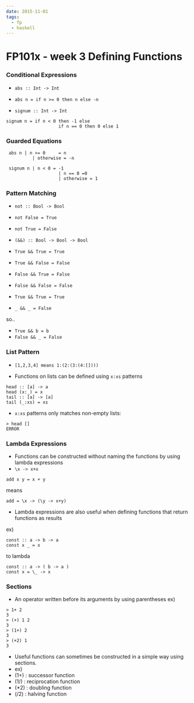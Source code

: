 ```yaml
---
date: 2015-11-01
tags: 
  - fp
  - haskell
---
```


# FP101x - week 3 Defining Functions

### Conditional Expressions
- `abs :: Int -> Int`
- `abs n = if n >= 0 then n else -n`

- `signum :: Int -> Int`
```
signum n = if n < 0 then -1 else
                    if n == 0 then 0 else 1
```

### Guarded Equations

```
 abs n | n >= 0     = n
          | otherwise = -n

 signum n | n < 0 = -1
                    | n == 0 =0
                    | otherwise = 1
```

### Pattern Matching
- `not :: Bool -> Bool`
- `not False = True`
- `not True = False`

- `(&&) :: Bool -> Bool -> Bool`
- `True && True = True`
- `True && False = False`
- `False && True = False`
- `False && False = False`

- `True && True = True`
- `_ && _ = False`

so..

- `True && b = b`
- `False && _ = False`

### List Pattern
- `[1,2,3,4] means 1:(2:(3:(4:[])))`

- Functions on lists can be defined using `x:xs` patterns

```
head :: [a] -> a
head (x:_) = x
tail :: [a] -> [a]
tail (_:xs) = xs
```

- `x:xs` patterns only matches non-empty lists:

```
> head []
ERROR
```

### Lambda Expressions
- Functions can be constructed without naming the functions by using lambda expressions
- `\x -> x+x`

```
add x y = x + y
```

means

```
add = \x -> (\y -> x+y)
```

- Lambda expressions are also useful when defining functions that return functions as results

ex)

```
const :: a -> b -> a
const x _ = x
```

to lambda

```
const :: a -> ( b -> a )
const x = \_ -> x
```

### Sections
- An operator written before its arguments by using parentheses
ex)

```
> 1+ 2
3
> (+) 1 2
3
> (1+) 2
3
> (+2) 1
3
```

- Useful functions can sometimes be constructed in a simple way using sections.
- ex)
- (1+) : successor function
- (1/) : reciprocation function
- (*2) : doubling function
- (/2) : halving function
